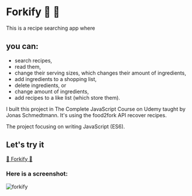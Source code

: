 # Forkify :mag_right: :pizza:

This is a recipe searching app where 

## you can:
 
- search recipes,
- read them,
- change their serving sizes, which changes their amount of ingredients,
- add ingredients to a shopping list,
- delete ingredients, or
- change amount of ingredients,
- add recipes to a like list (which store them).


I built this project in The Complete JavaScript Course on Udemy taught by Jonas Schmedtmann. It's using the food2fork API recover recipes.

The project focusing on writing JavaScript (ES6).

## Let's try it

[:mag_right: Forkify :pizza:](https://agnes-kabaly.github.io/Forkify/)

### Here is a screenshot:

![forkify](https://user-images.githubusercontent.com/23173009/47256590-2288e000-d483-11e8-8fb9-0fc049957ce2.png)

